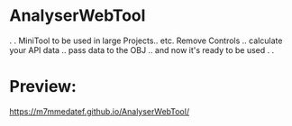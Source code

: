 # AnalyserWebTool
.
.
MiniTool to be used in large Projects.. etc.
Remove Controls .. calculate your API data .. pass data to the OBJ .. and now it's ready to be used
.
.
# Preview:
https://m7mmedatef.github.io/AnalyserWebTool/
